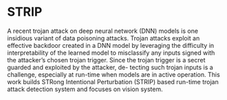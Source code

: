 # STRIP
A recent trojan attack on deep neural network (DNN) models is one insidious variant of data poisoning attacks. Trojan attacks exploit an effective backdoor created in a DNN model by leveraging the difficulty in interpretability of the learned model to misclassify any inputs signed with the attacker’s chosen trojan trigger. Since the trojan trigger is a secret guarded and exploited by the attacker, de- tecting such trojan inputs is a challenge, especially at run-time when models are in active operation. This work builds STRong Intentional Perturbation (STRIP) based run-time trojan attack detection system and focuses on vision system.
